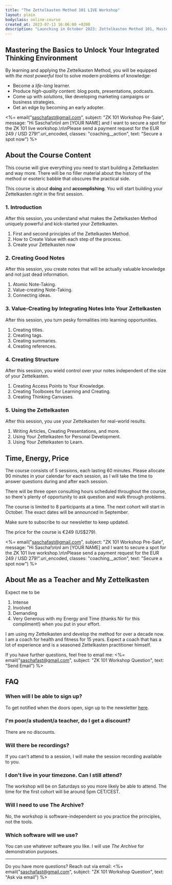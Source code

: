 ```yaml
---
title: "The Zettelkasten Method 101 LIVE Workshop"
layout: plain
bodyclass: online-course
created_at: 2023-07-13 16:06:00 +0200
description: "Launching in October 2023: Zettelkasten Method 101, Mastering the basics to unlock your Integrated Thinking Environment. A live workshop for 8 participants."
---
```


## Mastering the Basics to Unlock Your Integrated Thinking Environment


By learning and applying the Zettelkasten Method, you will be equipped with *the most powerful tool* to solve modern problems of knowledge: 

- Become a *life-long* learner.
- Produce *high-quality* content: blog posts, presentations, podcasts. 
- Come up with *solutions*, like developing marketing campaigns or business strategies.
- Get an edge by becoming an early adopter.

<%= email("saschafast@gmail.com", subject: "ZK 101 Workshop Pre-Sale", message: "Hi Sascha!\n\nI am [YOUR NAME] and I want to secure a spot for the ZK 101 live workshop.\n\nPlease send a payment request for the EUR 249 / USD 279!".uri_encoded, classes: "coaching__action", text: "Secure a spot now") %>

## About the Course Content

This course will give everything you need to start building a Zettelkasten and way more. There will be no filler material about the history of the method or esoteric babble that obscures the practical side.

This course is about **doing** and **accomplishing**. You will start building your Zettelkasten right in the first session.

### 1\. Introduction

After this session, you understand what makes the Zettelkasten Method uniquely powerful and kick-started your Zettelkasten.

1. First and second principles of the Zettelkasten Method.
2. How to Create Value with each step of the process.
3. Create your Zettelkasten now

### 2\. Creating Good Notes

After this session, you create notes that will be actually valuable knowledge and not just dead information.

1. Atomic Note-Taking.
2. Value-creating Note-Taking.
3. Connecting ideas.

### 3\. Value-Creating by Integrating Notes Into Your Zettelkasten

After this session, you turn pesky formalities into learning opportunities.

1. Creating titles.
2. Creating tags.
3. Creating summaries.
4. Creating references.

### 4\. Creating Structure

After this session, you wield control over your notes independent of the size of your Zettelkasten.

1. Creating Access Points to Your Knowledge.
2. Creating Toolboxes for Learning and Creating.
3. Creating Thinking Canvases.

### 5\. Using the Zettelkasten

After this session, you use your Zettelkasten for real-world results.

1. Writing Articles, Creating Presentations, and more.
2. Using Your Zettelkasten for Personal Development.
3. Using Your Zettelkasten to Learn.


## Time, Energy, Price

The course consists of 5 sessions, each lasting 60 minutes. Please allocate 90 minutes in your calendar for each session, as I will take the time to answer questions during and after each session.

There will be three open consulting hours scheduled throughout the course, so there's plenty of opportunity to ask question and walk through problems.

The course is limited to 8 participants at a time. The next cohort will start in October. The exact dates will be announced in September.

Make sure to subscribe to our newsletter to keep updated.

The price for the course is €249 (US$279).

<%= email("saschafast@gmail.com", subject: "ZK 101 Workshop Pre-Sale", message: "Hi Sascha!\n\nI am [YOUR NAME] and I want to secure a spot for the ZK 101 live workshop.\n\nPlease send a payment request for the EUR 249 / USD 279!".uri_encoded, classes: "coaching__action", text: "Secure a spot now") %>

## About Me as a Teacher and My Zettelkasten

Expect me to be 

1. Intense
2. Involved
3. Demanding
4. Very Generous with my Energy and Time (thanks Nir for this compliment!) when you put in your effort.

I am using my Zettelkasten and develop the method for over a decade now. I am a coach for health and fitness for 15 years. Expect a coach that has a lot of experience and is a seasoned Zettelkasten practitioner himself. 

If you have further questions, feel free to email me: <%= email("saschafast@gmail.com", subject: "ZK 101 Workshop Question", text: "Send Email") %>


## FAQ

### When will I be able to sign up?

To get notified when the doors open, sign up to the newsletter [here](https://zettelkasten.de/newsletter).

### I'm poor/a student/a teacher, do I get a discount?

There are no discounts. 

### Will there be recordings?

If you can't attend to a session, I will make the session recording available to you.

### I don't live in your timezone. Can I still attend?

The workshop will be on Saturdays so you more likely be able to attend. The time for the first cohort will be around 5pm CET/CEST.

### Will I need to use The Archive?

No, the workshop is software-independent so you practice the principles, not the tools.

### Which software will we use?

You can use whatever software you like. I will use *The Archive* for demonstration purposes. 

----

Do you have more questions? Reach out via email: 
<%= email("saschafast@gmail.com", subject: "ZK 101 Workshop Question", text: "Ask via email") %>
